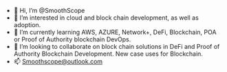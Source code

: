 - 👋 Hi, I’m @SmoothScope
- 👀 I’m interested in cloud and block chain development, as well as adoption.
- 🌱 I’m currently learning AWS, AZURE, Network+, DeFi, Blockchain, POA or Proof of Authority blockchain DevOps.
- 💞️ I’m looking to collaborate on block chain solutions in DeFi and Proof of Authority Blockchain Development.  New case uses for Blockchain.
- 📫 Smoothscope@outlook.com


